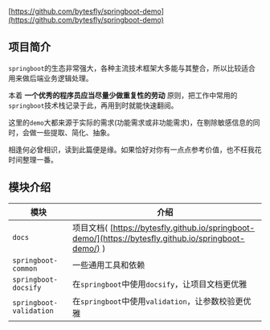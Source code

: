 
<img src="https://img.shields.io/github/stars/bytesfly/springboot-demo" data-origin="https://img.shields.io/github/stars/bytesfly/springboot-demo" alt=""> 
<img src="https://img.shields.io/github/forks/bytesfly/springboot-demo" data-origin="https://img.shields.io/github/forks/bytesfly/springboot-demo" alt="">
<img src="https://img.shields.io/github/license/bytesfly/springboot-demo" data-origin="https://img.shields.io/github/license/bytesfly/springboot-demo" alt="">  

[https://github.com/bytesfly/springboot-demo](https://github.com/bytesfly/springboot-demo)


## 项目简介

`springboot`的生态非常强大，各种主流技术框架大多能与其整合，所以比较适合用来做后端业务逻辑处理。

本着 **一个优秀的程序员应当尽量少做重复性的劳动** 原则，把工作中常用的`springboot`技术栈记录于此，再用到时就能快速翻阅。 

这里的`demo`大都来源于实际的需求(功能需求或非功能需求)，在剔除敏感信息的同时，会做一些提取、简化、抽象。  

相逢何必曾相识，读到此篇便是缘。如果恰好对你有一点点参考价值，也不枉我花时间整理一番。

## 模块介绍



| 模块                |     介绍                                                                          |
| -------------------|---------------------------------------------------------------------------------- |
| `docs`         |       项目文档( [https://bytesfly.github.io/springboot-demo/](https://bytesfly.github.io/springboot-demo/) )                                            |
| `springboot-common` |     一些通用工具和依赖                                                |
| `springboot-docsify`       |     在`springboot`中使用`docsify`，让项目文档更优雅                                                                     |
| `springboot-validation`        |     在`springboot`中使用`validation`，让参数校验更优雅                                               |



